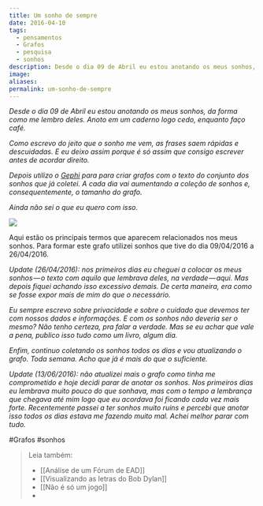 ```yaml
---
title: Um sonho de sempre
date: 2016-04-10
tags:
  - pensamentos
  - Grafos
  - pesquisa
  - sonhos
description: Desde o dia 09 de Abril eu estou anotando os meus sonhos, da forma como me lembro deles. Anoto em um caderno logo cedo, enquanto faço café.
image: 
aliases:
permalink: um-sonho-de-sempre
---
```

_Desde o dia 09 de Abril eu estou anotando os meus sonhos, da forma como me lembro deles. Anoto em um caderno logo cedo, enquanto faço café._

_Como escrevo do jeito que o sonho me vem, as frases saem rápidas e descuidadas. E eu deixo assim porque é só assim que consigo escrever antes de acordar direito._

_Depois utilizo o_ [_Gephi_](https://gephi.org/) _para para criar grafos com o texto do conjunto dos sonhos que já coletei. A cada dia vai aumentando a coleção de sonhos e, consequentemente, o tamanho do grafo._

_Ainda não sei o que eu quero com isso._

<img src="/assets/img/um-sonho-de sempre-medium.png">

Aqui estão os principais termos que aparecem relacionados nos meus sonhos. Para formar este grafo utilizei sonhos que tive do dia 09/04/2016 a 26/04/2016.

_Update (26/04/2016): nos primeiros dias eu cheguei a colocar os meus sonhos — o texto com aquilo que lembrava deles, na verdade — aqui. Mas depois fiquei achando isso excessivo demais. De certa maneira, era como se fosse expor mais de mim do que o necessário._

_Eu sempre escrevo sobre privacidade e sobre o cuidado que devemos ter com nossos dados e informações. E com os sonhos não deveria ser o mesmo? Não tenho certeza, pra falar a verdade. Mas se eu achar que vale a pena, publico isso tudo como um livro, algum dia._

_Enfim, continuo coletando os sonhos todos os dias e vou atualizando o grafo. Toda semana. Acho que já é mais do que o suficiente._

_Update (13/06/2016): não atualizei mais o grafo como tinha me comprometido e hoje decidi parar de anotar os sonhos. Nos primeiros dias eu lembrava muito pouco do que sonhava, mas com o tempo a lembrança que chegava até mim logo que eu acordava foi ficando cada vez mais forte. Recentemente passei a ter sonhos muito ruins e percebi que anotar isso todos os dias estava me fazendo muito mal. Achei melhor parar com tudo._


#Grafos #sonhos

> Leia também:
> - [[Análise de um Fórum de EAD]]
> - [[Visualizando as letras do Bob Dylan]]
> - [[Não é só um jogo]]
> -
